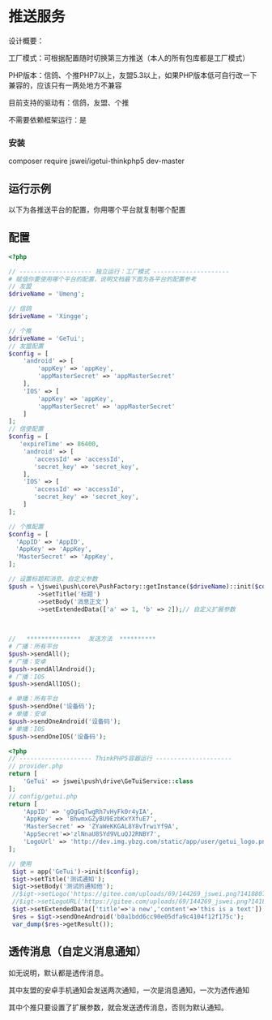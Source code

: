 # 推送服务
设计概要：

工厂模式：可根据配置随时切换第三方推送（本人的所有包库都是工厂模式）

PHP版本：信鸽、个推PHP7以上，友盟5.3以上，如果PHP版本低可自行改一下兼容的，应该只有一两处地方不兼容

目前支持的驱动有：信鸽，友盟、个推

不需要依赖框架运行：是

### 安装
composer require jswei/igetui-thinkphp5 dev-master

## 运行示例
以下为各推送平台的配置，你用哪个平台就复制哪个配置

## 配置
```php
<?php

// -------------------- 独立运行：工厂模式 ---------------------
# 赋值你要使用哪个平台的配置，说明文档最下面为各平台的配置参考
// 友盟
$driveName = 'Umeng';

// 信鸽
$driveName = 'Xingge';

// 个推
$driveName = 'GeTui';
// 友盟配置
$config = [
    'android' => [
        'appKey' => 'appKey',
        'appMasterSecret' => 'appMasterSecret'
    ],
    'IOS' => [
        'appKey' => 'appKey',
        'appMasterSecret' => 'appMasterSecret'  
    ]
];
// 信使配置
$config = [
   'expireTime' => 86400,
    'android' => [
       'accessId' => 'accessId',
       'secret_key' => 'secret_key',
    ],
    'IOS' => [
       'accessId' => 'accessId',
       'secret_key' => 'secret_key',
    ]
];

// 个推配置
$config = [
  'AppID' => 'AppID',
  'AppKey' => 'AppKey',
  'MasterSecret' => 'AppKey',
];

// 设置标题和消息、自定义参数
$push = \jswei\push\core\PushFactory::getInstance($driveName)::init($config)
        ->setTitle('标题')
        ->setBody('消息正文')
        ->setExtendedData(['a' => 1, 'b' => 2]);// 自定义扩展参数

        
        
//   ***************  发送方法  **********   
# 广播：所有平台
$push->sendAll();
# 广播：安卓
$push->sendAllAndroid();
# 广播：IOS
$push->sendAllIOS();

# 单播：所有平台
$push->sendOne('设备码');
# 单播：安卓
$push->sendOneAndroid('设备码');
# 单播：IOS
$push->sendOneIOS('设备码');
```
```php
<?php
// -------------------- ThinkPHP5容器运行 ---------------------
// provider.php
return [
    'GeTui' => jswei\push\drive\GeTuiService::class
];
// config/getui.php
return [
    'AppID' => 'gOgGqTwgRh7vHyFk0r4yIA',
    'AppKey' => 'BhwmxGZyBU9EzbKxYXfuE7',
    'MasterSecret' => 'ZYaWeKKGAL8Y8vTrwiYf9A',
    'AppSecret'=>'zlNnaU8SYd9VLuQJ2RNBY7',
    'LogoUrl' => 'http://dev.img.ybzg.com/static/app/user/getui_logo.png',
];

// 使用
 $igt = app('GeTui')->init($config);
 $igt->setTitle('测试通知');
 $igt->setBody('测试的通知他');
 //$igt->setLogo('https://gitee.com/uploads/69/144269_jswei.png?1418807117');
 //$igt->setLogoURL('https://gitee.com/uploads/69/144269_jswei.png?1418807117');
 $igt->setExtendedData(['title'=>'a new','content'=>'this is a text']);
 $res = $igt->sendOneAndroid('b0a1bdd6cc90e05dfa9c4104f12f175c');
 var_dump($res->getResult());

```

## 透传消息（自定义消息通知）

如无说明，默认都是透传消息。

其中友盟的安卓手机通知会发送两次通知，一次是消息通知，一次为透传通知

其中个推只要设置了扩展参数，就会发送透传消息，否则为默认通知。